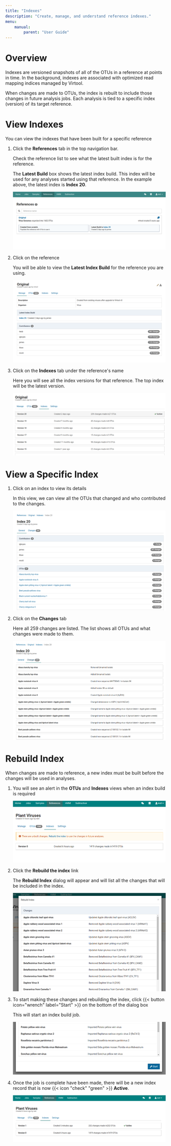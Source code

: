 ```yaml
---
title: "Indexes"
description: "Create, manage, and understand reference indexes."
menu:
    manual:
        parent: "User Guide"
---
```


# Overview

Indexes are versioned snapshots of all of the OTUs in a reference at points in time. In the background, indexes are associated with optimized read mapping indices managed by Virtool.

When changes are made to OTUs, the index is rebuilt to include those changes in future analysis jobs. Each analysis is tied to a specific index (version) of its target reference.

# View Indexes

You can view the indexes that have been built for a specific reference

1. Click the **References** tab in the top navigation bar.

    Check the reference list to see what the latest built index is for the reference.

    The **Latest Build** box shows the latest index build. This index will be used for any analyses started using that reference. In the example above, the latest index is **Index 20**.

    ![References Overview Page](reference_list.png)

2. Click on the reference

    You will be able to view the **Latest Index Build** for the reference you are using.

    ![Original Reference](reference_latest.png)

3. Click on the **Indexes** tab under the reference's name

    Here you will see all the index versions for that reference. The top index will be the latest version.

    ![Indexes Overview](list.png)

# View a Specific Index

1. Click on an index to view its details

    In this view, we can view all the OTUs that changed and who contributed to the changes.

    ![View Index 20](detail.png)

2. Click on the **Changes** tab

    Here all 259 changes are listed. The list shows all OTUs and what changes were made to them.

    ![Index Changes](detail_changes.png)

# Rebuild Index

When changes are made to reference, a new index must be built before the changes will be used in analyses.

1. You will see an alert in the **OTUs** and **Indexes** views when an index build is required

    ![Rebuild Index](rebuild.png)

2. Click the **Rebuild the index** link

    The **Rebuild Index** dialog will appear and will list all the changes that will be included in the index.

    ![Rebuild index dialog box](rebuild_dialog.png)

3. To start making these changes and rebuilding the index, click {{< button icon="wrench" label="Start" >}} on the bottom of the dialog box

    This will start an index build job.

    ![Start button to rebuild index](rebuild_start.png)

4. Once the job is complete have been made, there will be a new index record that is now {{< icon "check" "green" >}} **Active**.

    ![Version 1 index active](rebuild_active.png)
